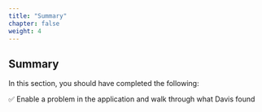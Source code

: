 ```yaml
---
title: "Summary"
chapter: false
weight: 4
---
```

## Summary

In this section, you should have completed the following:

✅ Enable a problem in the application and walk through what Davis found
